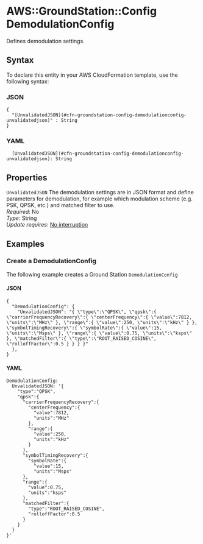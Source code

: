 # AWS::GroundStation::Config DemodulationConfig<a name="aws-properties-groundstation-config-demodulationconfig"></a>

 Defines demodulation settings\. 

## Syntax<a name="aws-properties-groundstation-config-demodulationconfig-syntax"></a>

To declare this entity in your AWS CloudFormation template, use the following syntax:

### JSON<a name="aws-properties-groundstation-config-demodulationconfig-syntax.json"></a>

```
{
  "[UnvalidatedJSON](#cfn-groundstation-config-demodulationconfig-unvalidatedjson)" : String
}
```

### YAML<a name="aws-properties-groundstation-config-demodulationconfig-syntax.yaml"></a>

```
  [UnvalidatedJSON](#cfn-groundstation-config-demodulationconfig-unvalidatedjson): String
```

## Properties<a name="aws-properties-groundstation-config-demodulationconfig-properties"></a>

`UnvalidatedJSON`  <a name="cfn-groundstation-config-demodulationconfig-unvalidatedjson"></a>
 The demodulation settings are in JSON format and define parameters for demodulation, for example which modulation scheme \(e\.g\. PSK, QPSK, etc\.\) and matched filter to use\.   
*Required*: No  
*Type*: String  
*Update requires*: [No interruption](https://docs.aws.amazon.com/AWSCloudFormation/latest/UserGuide/using-cfn-updating-stacks-update-behaviors.html#update-no-interrupt)

## Examples<a name="aws-properties-groundstation-config-demodulationconfig--examples"></a>

### Create a DemodulationConfig<a name="aws-properties-groundstation-config-demodulationconfig--examples--Create_a_DemodulationConfig"></a>

The following example creates a Ground Station `DemodulationConfig`

#### JSON<a name="aws-properties-groundstation-config-demodulationconfig--examples--Create_a_DemodulationConfig--json"></a>

```
{
  "DemodulationConfig": {
    "UnvalidatedJSON": "{ \"type\":\"QPSK\", \"qpsk\":{ \"carrierFrequencyRecovery\":{ \"centerFrequency\":{ \"value\":7812, \"units\":\"MHz\" }, \"range\":{ \"value\":250, \"units\":\"kHz\" } }, \"symbolTimingRecovery\":{ \"symbolRate\":{ \"value\":15, \"units\":\"Msps\" }, \"range\":{ \"value\":0.75, \"units\":\"ksps\" }, \"matchedFilter\":{ \"type\":\"ROOT_RAISED_COSINE\", \"rolloffFactor\":0.5 } } } }"
  },
}
```

#### YAML<a name="aws-properties-groundstation-config-demodulationconfig--examples--Create_a_DemodulationConfig--yaml"></a>

```
DemodulationConfig:
  UnvalidatedJSON: '{
    "type":"QPSK",
    "qpsk":{
      "carrierFrequencyRecovery":{
        "centerFrequency":{
          "value":7812,
          "units":"MHz"
        },
        "range":{
          "value":250,
          "units":"kHz"
        }
      },
      "symbolTimingRecovery":{
        "symbolRate":{
          "value":15,
          "units":"Msps"
      },
      "range":{
        "value":0.75,
        "units":"ksps"
      },
      "matchedFilter":{
        "type":"ROOT_RAISED_COSINE",
        "rolloffFactor":0.5
      }
    }
  }
}'
```